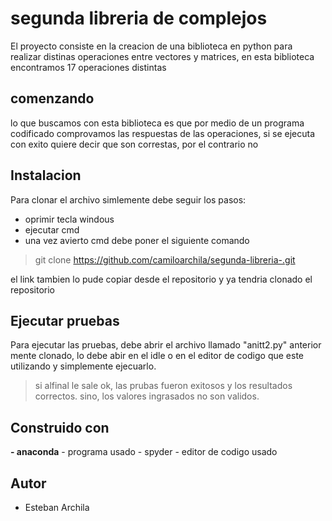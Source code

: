 # segunda libreria de complejos
El proyecto consiste en la creacion de una biblioteca en python para realizar distinas operaciones entre vectores y matrices, en esta biblioteca encontramos 17 operaciones distintas 

## comenzando
lo que buscamos con esta biblioteca es que por medio de un programa codificado comprovamos las respuestas de las operaciones, si se ejecuta con exito quiere decir que son correstas, por el contrario no 

## Instalacion
 Para clonar el archivo simlemente debe seguir los pasos:
- oprimir tecla windous
- ejecutar cmd
- una vez avierto cmd debe poner el siguiente comando 
> git clone https://github.com/camiloarchila/segunda-libreria-.git

el link tambien lo pude copiar desde el repositorio y ya tendria clonado el repositorio
 
## Ejecutar pruebas 
Para ejecutar las pruebas, debe abrir el archivo llamado "anitt2.py" anterior mente clonado, lo debe abir en el idle o en el editor de codigo que este utilizando y simplemente ejecuarlo. 
> si alfinal le sale ok, las prubas fueron exitosos y los resultados correctos.
sino, los valores ingrasados no son validos.


## Construido con
**- anaconda** - programa usado
	- spyder - editor de codigo usado
## Autor 
 - Esteban Archila 

